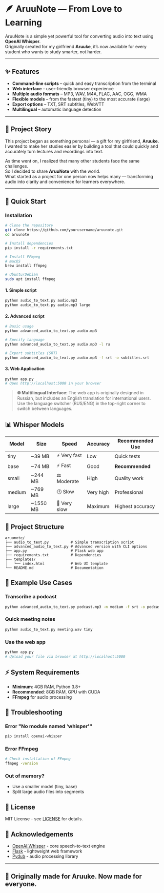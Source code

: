 # 🪶 AruuNote — From Love to Learning

AruuNote is a simple yet powerful tool for converting audio into text using **OpenAI Whisper**.  
Originally created for my girlfriend **Aruuke**, it’s now available for every student who wants to study smarter, not harder.

---

## ✨ Features

- **Command-line scripts** – quick and easy transcription from the terminal  
- **Web interface** – user-friendly browser experience  
- **Multiple audio formats** – MP3, WAV, M4A, FLAC, AAC, OGG, WMA  
- **Flexible models** – from the fastest (tiny) to the most accurate (large)  
- **Export options** – TXT, SRT subtitles, WebVTT  
- **Multilingual** – automatic language detection  

---

## 💖 Project Story

This project began as something personal — a gift for my girlfriend, **Aruuke**.  
I wanted to make her studies easier by building a tool that could quickly and accurately turn lectures and recordings into text.

As time went on, I realized that many other students face the same challenges.  
So I decided to share **AruuNote** with the world.  
What started as a project for one person now helps many — transforming audio into clarity and convenience for learners everywhere.  

---

## 🚀 Quick Start

### Installation

```bash
# Clone the repository
git clone https://github.com/yourusername/aruunote.git
cd aruunote

# Install dependencies
pip install -r requirements.txt

# Install FFmpeg
# macOS
brew install ffmpeg

# Ubuntu/Debian
sudo apt install ffmpeg
```

#### 1. Simple script
```bash
python audio_to_text.py audio.mp3
python audio_to_text.py audio.mp3 large
```

#### 2. Advanced script
```bash
# Basic usage
python advanced_audio_to_text.py audio.mp3

# Specify language
python advanced_audio_to_text.py audio.mp3 -l ru

# Export subtitles (SRT)
python advanced_audio_to_text.py audio.mp3 -f srt -o subtitles.srt
```

#### 3. Web Application
```bash
python app.py
# Open http://localhost:5000 in your browser
```

> **🌐 Multilingual Interface**: The web app is originally designed in Russian, but includes an English translation for international users. Use the language switcher (RUS/ENG) in the top-right corner to switch between languages.

## 📊 Whisper Models

| Model  | Size     | Speed        | Accuracy  | Recommended Use  |
| ------ | -------- | ------------ | --------- | ---------------- |
| tiny   | ~39 MB   | ⚡ Very fast  | Low       | Quick tests      |
| base   | ~74 MB   | ⚡ Fast       | Good      | **Recommended**  |
| small  | ~244 MB  | ⚖️ Moderate  | High      | Quality work     |
| medium | ~769 MB  | 🕓 Slow      | Very high | Professional     |
| large  | ~1550 MB | 🐢 Very slow | Maximum   | Highest accuracy |


## 📁 Project Structure

```
aruunote/
├── audio_to_text.py          # Simple transcription script
├── advanced_audio_to_text.py # Advanced version with CLI options
├── app.py                    # Flask web app
├── requirements.txt          # Dependencies
├── templates/
│   └── index.html            # Web UI template
└── README.md                 # Documentation
```

## 🎯 Example Use Cases

### Transcribe a podcast
```bash
python advanced_audio_to_text.py podcast.mp3 -m medium -f srt -o podcast.srt
```

### Quick meeting notes
```bash
python audio_to_text.py meeting.wav tiny
```

### Use the web app
```bash
python app.py
# Upload your file via browser at http://localhost:5000
```

## ⚡ System Requirements 

- **Minimum**: 4GB RAM, Python 3.8+
- **Recommended**: 8GB RAM, GPU with CUDA
- **FFmpeg** for audio processing

## 🐛 Troubleshooting

### Error "No module named 'whisper'"
```bash
pip install openai-whisper
```

### Error FFmpeg
```bash
# Check installation of FFmpeg
ffmpeg -version
```

### Out of memory?
- Use a smaller model (tiny, base)
- Split large audio files into segments

## 📄 License

MIT License - see [LICENSE](LICENSE) for details.

## 🙏 Acknowledgements

- [OpenAI Whisper](https://github.com/openai/whisper) - core speech-to-text engine
- [Flask](https://flask.palletsprojects.com/) - lightweight web framework
- [Pydub](https://github.com/jiaaro/pydub) - audio processing library

---

## 🌸 Originally made for Aruuke. Now made for everyone.